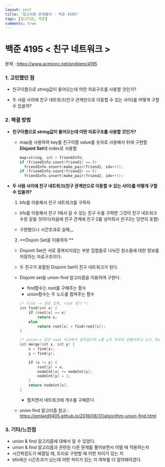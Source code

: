```yaml
---
layout: post
title: "알고리즘 문제풀이 - 백준 4195"
tags: [알고리즘, 백준]
comments: true
---
```


# 백준 4195 < 친구 네트워크 >

문제 : <https://www.acmicpc.net/problem/4195>

### 1. 고민했던 점

- 친구이름으로 string값이 들어오는데 어떤 자료구조를 사용할 것인가?

- 두 사람 사이에 친구 네트워크(친구 관계만으로 이동할 수 있는 사이)를 어떻게 구할 수 있을까?

  

### 2. 해결 방법

- **친구이름으로 string값이 들어오는데 어떤 자료구조를 사용할 것인가?**

  - map을 사용하여 key를 친구이름 value를 숫자로 사용해서 뒤에 구현할 **Disjoint Set**에 index로 사용함

    ```c++
    map<string, int > friendInfo;
    if (friendInfo.count(friend1) == 0)  
      friendInfo.insert(make_pair(friend1, idx++));
    if (friendInfo.count(friend2) == 0)
      friendInfo.insert(make_pair(friend2, idx++));
    ```

- **두 사람 사이에 친구 네트워크(친구 관계만으로 이동할 수 있는 사이)를 어떻게 구할 수 있을까?**

  1) bfs를 이용해서 친구 네트워크를 구하자

  - bfs를 이용해서 친구 1에서 갈 수 있는 친구 수를 구하면 그것이 친구 네트워크 수랑 같을 것이다(처음에 친구 관계에 친구 2를 넣어줘서 친구2는 당연히 포함)

  - 구현했으나 시간초과로 실패,,, 

    

  2) **Disjoin Set을 이용하자 **

  - Disjoint Set은 서로 중복되지않는 부분 집합들로 나눠진 원소들에 대한 정보를 저장하는 자료구조이다.

  - 두 친구가 포함된 Disjoint Set이 친구 네트워크가 된다.

  - Disjoint set을 union-find 알고리즘을 이용하여 구한다.

    - find함수는 root를 구해주는 함수
    - union함수는 두 노드를 합쳐주는 함수

    ```c++
    /* find -> 경로 압축, root 찾기 */
    int find(int x) {
    	if (root[x] == x)
    		return x;
    	else 
    		return root[x] = find(root[x]);
    }
    
    /* union-> 찾은 root 비교해서 같지않으면 x를 y의 부모로 만들어주고 노드 개수 return */
    int merge(int x, int y) {
    	x = find(x);
    	y = find(y);
    
    	if (x != y) {
    		root[y] = x;
    		nodeCnt[x] += nodeCnt[y];
    		nodeCnt[y] = 1;
    	}
    	return nodeCnt[x];
    }
    ```

    - 합치면서 네트워크에 개수를 구해준다.

  - union find 알고리즘 참고 : <https://gmlwjd9405.github.io/2018/08/31/algorithm-union-find.html>

  

### 3. 기타/느낀점 

- union & find 알고리즘에 대해서 알 수 있었다. 
- union & find 알고리즘과 관련된 다른 문제를 풀어보면서 어떨 때 적용하는지 
- 시간복잡도가 배열일 때, 트리로 구현할 때 어떤 차이가 있는 지 
- bfs에선 시간초과가 났는데 어떤 차이가 있는 지 여부를 더 알아봐야겠다. 